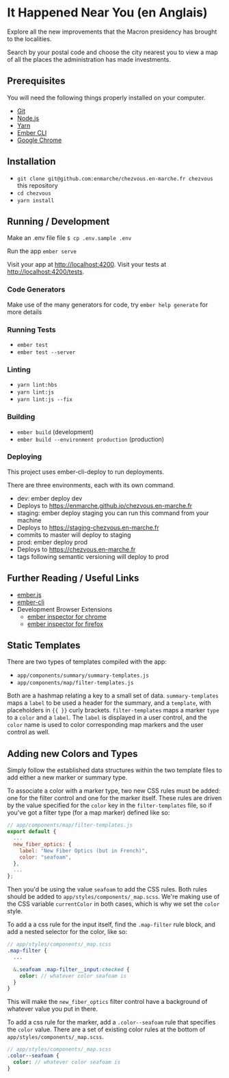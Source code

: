 # It Happened Near You (en Anglais)

Explore all the new improvements that the Macron presidency has brought to the localities.

Search by your postal code and choose the city nearest you to view a map of all the places the administration has made investments.

## Prerequisites

You will need the following things properly installed on your computer.

* [Git](https://git-scm.com/)
* [Node.js](https://nodejs.org/)
* [Yarn](https://yarnpkg.com/)
* [Ember CLI](https://ember-cli.com/)
* [Google Chrome](https://google.com/chrome/)

## Installation

* `git clone git@github.com:enmarche/chezvous.en-marche.fr chezvous` this repository
* `cd chezvous`
* `yarn install`

## Running / Development

Make an .env file file
`$ cp .env.sample .env`

Run the app
`ember serve`

Visit your app at [http://localhost:4200](http://localhost:4200).
Visit your tests at [http://localhost:4200/tests](http://localhost:4200/tests).

### Code Generators

Make use of the many generators for code, try `ember help generate` for more details

### Running Tests

* `ember test`
* `ember test --server`

### Linting

* `yarn lint:hbs`
* `yarn lint:js`
* `yarn lint:js --fix`

### Building

* `ember build` (development)
* `ember build --environment production` (production)

### Deploying

This project uses ember-cli-deploy to run deployments.

There are three environments, each with its own command.

- dev: ember deploy dev
 - Deploys to https://enmarche.github.io/chezvous.en-marche.fr
- staging: ember deploy staging you can run this command from your machine
 - Deploys to https://staging-chezvous.en-marche.fr
 - commits to master will deploy to staging
- prod: ember deploy prod
 - Deploys to https://chezvous.en-marche.fr
 - tags following semantic versioning will deploy to prod

## Further Reading / Useful Links

* [ember.js](https://emberjs.com/)
* [ember-cli](https://ember-cli.com/)
* Development Browser Extensions
  * [ember inspector for chrome](https://chrome.google.com/webstore/detail/ember-inspector/bmdblncegkenkacieihfhpjfppoconhi)
  * [ember inspector for firefox](https://addons.mozilla.org/en-US/firefox/addon/ember-inspector/)

## Static Templates

There are two types of templates compiled with the app:
- `app/components/summary/summary-templates.js`
- `app/components/map/filter-templates.js`

Both are a hashmap relating a key to a small set of data. `summary-templates` maps a `label` to be used a header for the summary, and a `template`, with placeholders in `{{ }}` curly brackets. `filter-templates` maps a marker `type` to a `color` and a `label`. The `label` is displayed in a user control, and the `color` name is used to color corresponding map markers and the user control as well.

## Adding new Colors and Types

Simply follow the established data structures within the two template files to add either a new marker or summary type.

To associate a color with a marker type, two new CSS rules must be added: one for the filter control and one for the marker itself. These rules are driven by the value specified for the `color` key in the `filter-templates` file, so if you've got a filter type (for a map marker) defined like so:
```js
// app/components/map/filter-templates.js
export default {
  ...
  new_fiber_optics: {
    label: "New Fiber Optics (but in French)",
    color: "seafoam",
  },
  ...
};
```

Then you'd be using the value `seafoam` to add the CSS rules. Both rules should be added to `app/styles/components/_map.scss`. We're making use of the CSS variable `currentColor` in both cases, which is why we set the `color` style.

To add a a css rule for the input itself, find the `.map-filter` rule block, and add a nested selector for the color, like so:
```sass
// app/styles/components/_map.scss
.map-filter {
  ...

  &.seafoam .map-filter__input:checked {
    color: // whatever color seafoam is
  }
}
```

This will make the `new_fiber_optics` filter control have a background of whatever value you put in there.

To add a css rule for the marker, add a `.color--seafoam` rule that specifies the `color` value. There are a set of existing color rules at the bottom of `app/styles/components/_map.scss`.
```sass
// app/styles/components/_map.scss
.color--seafoam {
  color: // whatever color seafoam is
}
```
